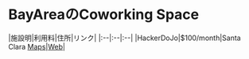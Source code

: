 # BayAreaのCoworking Space

|施設明|利用料|住所|リンク|
|:--|:--|:--|
|HackerDoJo|$100/month|Santa Clara [Maps](https://www.google.co.jp/maps/place/3350+Thomas+Rd,+Santa+Clara,+CA+95054+%E3%82%A2%E3%83%A1%E3%83%AA%E3%82%AB%E5%90%88%E8%A1%86%E5%9B%BD/@37.3814715,-121.9605416,17z/data=!3m1!4b1!4m5!3m4!1s0x808fc985feb31be3:0x1bb417c55e17a77b!8m2!3d37.3814715!4d-121.9583529)|[Web](http://www.hackerdojo.com/)|

